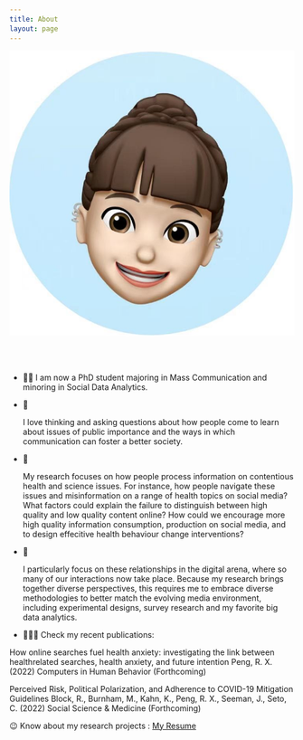```yaml
---
title: About
layout: page
---
```

![AboutmeImage](assets/images/Memoji_rachel.jpg)

<br />
<br />

- 👨‍💻 I am now a PhD student majoring in Mass Communication and minoring in Social Data Analytics. </p> 

- 💭  <p>I love thinking and asking questions about how people come to learn about issues of public importance and the ways in which communication can foster a better society.</p>

- 📝  <p> My research focuses on how people process information on contentious health and science issues. For instance, how people navigate these issues and misinformation on a range of health topics on social media? What factors could explain the failure to distinguish between high quality and low quality content online? How could we encourage more high quality information consumption, production on social media, and to design effecitive health behaviour change interventions? </p>

- 📱 <p> I particularly focus on these relationships in the digital arena, where so many of our interactions now take place. Because my research brings together diverse perspectives, this requires me to embrace diverse methodologies to better match the evolving media environment, including experimental designs, survey research and my favorite big data analytics. </p>

 
 - 🙋🏻‍♀️ Check my recent publications:
 
How online searches fuel health anxiety: investigating the link between healthrelated searches, health anxiety, and future intention
Peng, R. X. (2022)
Computers in Human Behavior (Forthcoming)

Perceived Risk, Political Polarization, and Adherence to COVID-19 Mitigation Guidelines
Block, R., Burnham, M., Kahn, K., Peng, R. X., Seeman, J., Seto, C. (2022)
Social Science & Medicine (Forthcoming)

😉  Know about my research projects : [My Resume](https://drive.google.com/file/d/1urVL-0s1iProsMHJf3vtetwP9QOn4jPa/view?usp=sharing)
